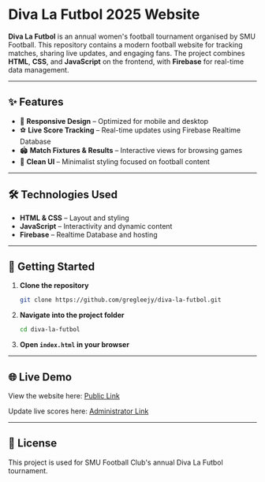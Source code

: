 # Diva La Futbol 2025 Website

**Diva La Futbol** is an annual women's football tournament organised by SMU Football. This repository contains a modern football website for tracking matches, sharing live updates, and engaging fans. The project combines **HTML**, **CSS**, and **JavaScript** on the frontend, with **Firebase** for real-time data management.

---

## ✨ Features

* 📱 **Responsive Design** – Optimized for mobile and desktop
* ⚽ **Live Score Tracking** – Real-time updates using Firebase Realtime Database
* 🏟️ **Match Fixtures & Results** – Interactive views for browsing games
* 🎨 **Clean UI** – Minimalist styling focused on football content

---

## 🛠️ Technologies Used

* **HTML & CSS** – Layout and styling
* **JavaScript** – Interactivity and dynamic content
* **Firebase** – Realtime Database and hosting

---

## 🚀 Getting Started

1. **Clone the repository**

   ```bash
   git clone https://github.com/gregleejy/diva-la-futbol.git
   ```

2. **Navigate into the project folder**

   ```bash
   cd diva-la-futbol
   ```

3. **Open `index.html` in your browser**

---

## 🌐 Live Demo

View the website here:
[Public Link](https://gregleejy.github.io/diva-la-futbol/)

Update live scores here:
[Administrator Link](https://gregleejy.github.io/diva-la-futbol/update)

---

## 📄 License

This project is used for SMU Football Club's annual Diva La Futbol tournament.
